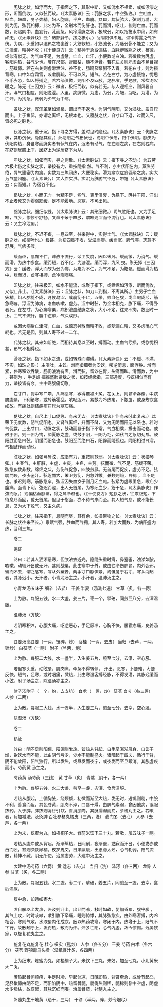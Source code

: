 <!-- { "loadSidebar": true } -->
　　芤脉之状，如浮而大，于指面之下，其形中断，又如流水不相续，或如泻漆之形，断而倒收，又似弦而软。（《太素脉诀》云：芤脉之状，中空弦散。）主吐血，呕血，衄血，男子失精，妇人胞漏，半产，血崩。又曰，其状弦大，弦则为减，大则为芤，弦芤相搏，此名为革，金刑木而伤肝也。芤而滑，呕吐，甚则亡血。芤而数，阳陷阴中，血妄行。芤而急，风冷濡脉之状，极软弱，如以指按水中绵，如有如无。（《太素脉诀》云：诸部脉形，按之极小。）为阴阳俱不足，湿冷雾露之气所伤。为病，头重如以湿热之物裹首；大筋软短，小筋弛长，为痿弱骨不能立；又为亡津液，精神不收；（《十便良方》云：精神干急或偏枯，血脉痹微脉之状，极微，或似有似无。为气血不足，为虚惫，亡血，亡汗，小便数或白浊。若微数为阴虚，客阳内热，谷气少也。若在尺部，肾脂枯，髓不满骨。若在左关则肝虚血不足目视 ，筋缓弱。若在右关则虚滑泄注，谷不化，肠鸣及浆粥不入胃。若在右寸，则为损背寒，口中如含霜雪，咳嗽肌疏，不可以风，短气。若在左寸，为心虚恍惚，忧思不乐多恐，如人将捕之。若六部俱微，则阳不及四肢，足胫冷，手足厥，常欲汤火暖之。陈无《三因方》云：微者，极细而软，似有若无。与人迎相应，则风暑自汗。与气口相应，则阳脱泄。入里，病脉微，为虚，为弱，为衄，为呕，为泄，为亡汗，为拘急。微弱为少气为中寒。

　　革脉之状，浑浑革至如涌泉，谓出而不返也。为阴气隔阳，又为溢脉。盖自尺而出，上于鱼际，亦谓之离经，无根本也。又覆脉之状，自寸口下退，过而入尺，皆必死之脉也。

　　伏脉之状，重于沉，指下寻之方得，盖时见时隐也。（《太素脉诀》云：伏脉之状，其形沉伏，隐隐其位。）此阴阳之气相伏也，或阴中伏阳，阳中伏阴。脉疾为伏阳内热，身虽寒而脉实者有伏气在内，涩者有动气，在左则左病，在右则右病，在脐则居脐上下，居脐上为逆居脐下为从。

　　牢脉之状，如弦而实，寻之则散。（《太素脉诀》云：指下寻之不动。）为五劳六极七伤之实脉之状，举按有力，重按隐指 然。气不利，亦主伏阳在内，蒸热劳倦，胃气壅塞为内痈。实数为三焦闭热，大便秘实。滑为癖饮症瘕留聚之病。实大为气盛闭塞。（《太素诀》，）实大作实洪。实沉为脏腑气不通，带短（《太素脉诀》云：实而短。）为宿谷不化。

　　弱脉之状，小而无力。为精不足，短气，表里俱衰，为暴下。阴并于阳，汗出不止者死又为脚弱筋缓，足不能履地。恶寒，不可出风。

　　细脉之状，细细似线。（《太素脉诀》云：其形细微。）阴气胜阳也。又为手足寒，气少，惨惨不舒畅。又血不荣于四肢，谓寒则涩而不流行也。（《太素脉诀》云：又主冷泄痢。）

　　缓脉之状，不迟不疾，一息四至，往来得中，实得土气。（《太素脉诀》云：缓脉之状，如柳叶也。）缓甚，为病四肢不收，受湿而痹。缓而沉，脾气滞，志意不舒展，气痞多噎。

　　缓而涩，肌肉不仁，津液不流行，荣卫失度，因以致风。缓而微，为消气。缓而滑，为热中多食。缓而短，谷不化，为溏泄。缓而浮，为风 曳。陈无择《三因方》云：缓者，浮大而软为弱为痹，为疼为不仁，为气不足，为眩晕。缓而滑为热中。缓而迟，虚寒相搏，食冷则咽痛。

　　涩脉之状，往来极涩，如水不能流，或聚于指下，或绵绵如泻漆，断而倒收，又似止非止。（《太素脉诀》云：涩脉之状，如刀口到指，不离其所。）主男子亡血失精，妇人胎妊不成，月候凝涩，或崩伤不止，五带，败血在腹，或血瘕成形，筋急寒痹。浮涩为肺病，咯血咳嗽，虚劳。涩中时弦，为金木相克，胁下痛，不得卧者死。在左寸，为心痹寒栗，病积溲血结脉之状，大小不定，往来不拘，数至时一止。主气不流行，腹中症癖，气块成形。

　　或因大病后亡津液，亡血，或惊恐神散而精不收，或梦漏亡精，又多虑而心气耗也。若无是因，则其人寿不过一二年。

　　代脉之状，其来如断绝，而相待其息以至时，搏而动。主血气亏损，或惊忧积甚，形气不相得也。

　　滑脉之状，指下如水之流，或如转珠而滞碍。（《太素脉诀》云：不缓、不洪、不实，如珠之形。）主呕吐，主饮。滑而弦细者为支饮，咳逆倚息，面浮肿。滑而紧，停寒积饮吞酸，肠间漉漉有声。滑而弦，留饮在胃，头痛而眩。滑而数，为中 ，甚则为 ，手足螈 搐搦盛肺紧脉之状，如按绳缴指，三部通度，与弦相似而有力，举按皆有余。主中寒腹痛切急。

　　在寸口，则中寒口噤，头痛恶寒，欲得覆被火炙。在关上，则胃冷吞酸，中脘脐腹痛，下利筋寒，或转筋霍乱，咳呕胆汁。紧数为冷热痢，下脓血，或身热饮食如故，有痛处则结痈疽在尺为寒疝痛。

　　促脉之状，自尺上寸口促急，有来无去。（《太素脉诀》作有来时止复来。）此荣卫无度数，阴气促阳也。又肾气离经，升而不降，又为无阴而阳无以系也。若时气促数，上出寸口，动脉之状，鼓动而暴于指下不常。气血相乘，搏击而动也。或鼓于阳，则一阳为钩，如夏脉之盛。或鼓于阴，一阴为毛，如秋气之急切劲烈。鼓阳胜而急曰弦，阴缓而阳急也。鼓阳至而绝曰石，阳辟而阴孤也。阴阳相过曰溜，气相鼓作而动也。

　　弦脉之状，如张弓弩弦，应指有力，重按则软弱。（《太素脉诀》云：状如琴弦。）主春气，主肝脏，主虚，主痰，主疟，主劳。弦而微，气不足，筋缓不荣。弦急似数非数，绵绵之状，劳伤气促急，四肢煎厥。无首尾而促疾，虚劳不足。弦弱而疾，夜多盗汗。弦短而大，荣卫劳伤，内急外缓。兼数则热，目视 ，血不足也。兼迟则寒，筋脉急挛。弦涩因失血女子则月闭血瘕。弦紧为虚寒里急，寒疝少腹痛，面青下利。弦迟而涩，出入无首尾，为寒闭血少，筋干急，（《太素脉诀》作弦而急。）或偏枯血脉痹，得之风冷湿也。（《十便良方》短脉之状，往来极短，不待息尽而回，或无首尾，但见于指面，亦不待气来而至。其人短气息，或不能长息，又为大下脱气，又主久病。

　　长脉之状，往来指下，息随而尽，其有余，如操带物之长。（《太素脉诀》云：长脉之状往来至长。）禀赋气强，胜血而气拥，其人寿。若加大而数，为病阳盛内热，当利三焦。

　　卷二

　　寒证

　　论曰：若其人洒淅恶寒，但欲浓衣近光，隐隐头重时痛，鼻窒塞，浊涕如脓，咳嗽，动辄汗出或无汗，甚则战栗，此由寒中于外，或由饮冷伤肺胃，内外合邪，留而不去，谓之感寒。寒从外至者，两手寸口脉俱紧，或但见于右寸。寒从内起者，其脉迟小。无汗者，小青龙汤主之。小汗者，温肺汤主之。

　　小青龙汤五味子 细辛（去苗） 干姜 半夏（汤洗七遍） 甘草（炙，各一两）

　　上为散。每服五钱，水二大盏，姜三片，枣一个，擘破，同煎至八分，去滓温服。

　　温肺汤（方缺）

　　若阴寒积冷，心腹大痛，呕逆恶心，手足厥冷，心胸不快，腰背疼痛，良姜汤主之。

　　良姜汤高良姜（一两，锉碎，炒） 官桂（一两，去皮） 当归（去芦，一两，锉炒） 白茯苓（一两） 附子（半两，炮）

　　上为散。每服二大钱，水一盏半，入生姜五片，煎至七分，去滓，空心服。

　　若但寒头重，动眩晕，肌肉痛，牵急不得转侧， 汗出，恶寒，小便难，大便反快，短气，足寒，或时咽痛，微热，此由寒湿客搏经脉，不得发泄，其脉迟缓而小弦，附子汤主之，除湿汤亦主之。

　　附子汤附子（一个，炮，去皮脐） 白术（一两，炒） 茯苓 白芍（各三两） 人参（二两）

　　上为散。每服二大钱，水一盏半，入生姜三片，煎至七分，去滓，空心服。

　　除湿汤（方缺）

　　卷二

　　热证

　　论曰：阴不足则阳偏，阳偏则发热。若热从背起，自手足渐渐周身，口舌干燥，欲饮水而不能，此由阴气亏少，少水不能制盛火。诸阳起于四末，循行于背，阴不能敛阳，阳气独行，所以发热，或昼发而夜宁，或夜发而至旦即消。其脉虚疾而小，芍药黄 汤主之。

　　芍药黄 汤芍药（三钱） 黄 甘草（炙） 青蒿（阴干，各一两）

　　上为散。每服五钱，水二大盏，煎至一盏，去滓，食后温服。

　　若热从腹起，上循胸腋，绕颈额，初微而渐至大热，发无时，遇饥则剧，中脘不利，善食而瘦，其色苍黄，肌肉不泽，口唇干燥，由脾气素弱，曾因他病，误服热药，入于脾，脾热则消谷引饮，善消肌肉，其脉濡弱而疾，参橘丸主之。若嗽者，用加减法，及灸脾 百壮参橘丸橘皮（三两，洗） 麦门冬（去心） 人参（去芦，各一两）

　　上为末，炼蜜为丸，如梧桐子大。食前米饮下三十丸。若嗽，加五味子一两。

　　若热从腹中或从背起，渐渐蒸热，日间剧，夜渐退，或寐而汗出，小便或赤或白而浊，甚则频数尿精，夜梦鬼交，日渐羸瘦，由思虑太过，心气耗弱，阳气流散，精神不藏，阴无所使，治属虚劳，大建中汤主之。

　　大建中汤芍药（六两） 黄 远志（去心） 当归（洗） 泽泻（各三两） 龙骨 人参 甘草（炙，各二两）

　　上为散。每服五钱，水二盏，枣二个，擘破，姜五片，同煎至一盏，去滓，食后温服。

　　腹中急，加饧如枣大。

　　若自腰以上发热，热及则汗出，出已而凉，移时如故，复加昏晕，腹中膨 ，其气上攻，时时咳嗽，嗽引胁下牵痛，睡则惊悸，其脉弦急疾，由外寒客搏，内冷相合，寒则气收，水液聚内化成饮。医以热药攻寒，寒闭于内，热增于上，阳气不下行，故散越于上，发而热，散而为汗。汗多亡阳，心气内虚，故令惊惕。治属饮家，以旋复花丸主之。

　　旋复花丸旋复花 桂心 枳实（麸炒） 人参（各五分） 干姜 芍药 白术（各六分） 茯苓 野狼毒乌头黄（湿纸裹汁炙，各四两）

　　上为细末，炼蜜为丸，如梧桐子大。米饮下三丸，未效，加至七丸。小儿黄米大二丸。

　　若热起骨间烦疼，手足时冷，早起体凉，日晚即热，背膂牵急，或骨节起凸，足胫酸弱由阴不足，而阳陷阴中，热留骨髓，髓得热则稀，髓稀则骨中空虚，阴虚水少脂枯，故蒸起，其脉沉细而疾。治属骨蒸，补髓丸主之。

　　补髓丸生干地黄（晒干，三两） 干漆（半两，碎，炒令烟尽）

